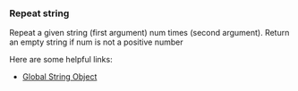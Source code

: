 ### Repeat string

Repeat a given string (first argument) num times (second argument). Return an empty string if num is not a positive number

Here are some helpful links:
* [Global String Object](https://developer.mozilla.org/en-US/docs/Web/JavaScript/Reference/Global_Objects/String)
